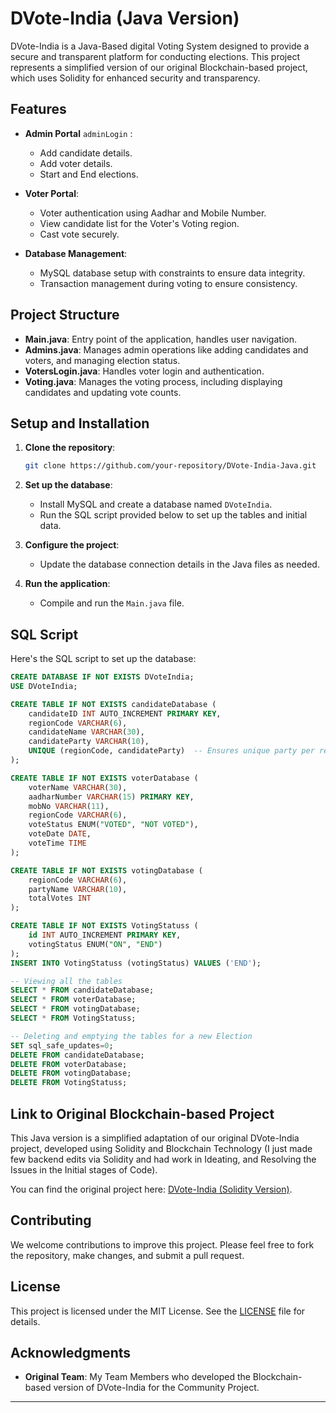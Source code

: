 
# DVote-India (Java Version)

DVote-India is a Java-Based digital Voting System designed to provide a secure and transparent platform for conducting elections. This project represents a simplified version of our original Blockchain-based project, which uses Solidity for enhanced security and transparency.

## Features

- **Admin Portal** ```adminLogin``` : 
  - Add candidate details.
  - Add voter details.
  - Start and End elections.

- **Voter Portal**:
  - Voter authentication using Aadhar and Mobile Number.
  - View candidate list for the Voter's Voting region.
  - Cast vote securely.

- **Database Management**:
  - MySQL database setup with constraints to ensure data integrity.
  - Transaction management during voting to ensure consistency.

## Project Structure

- **Main.java**: Entry point of the application, handles user navigation.
- **Admins.java**: Manages admin operations like adding candidates and voters, and managing election status.
- **VotersLogin.java**: Handles voter login and authentication.
- **Voting.java**: Manages the voting process, including displaying candidates and updating vote counts.

## Setup and Installation

1. **Clone the repository**:
   ```bash
   git clone https://github.com/your-repository/DVote-India-Java.git
   ```

2. **Set up the database**:
   - Install MySQL and create a database named `DVoteIndia`.
   - Run the SQL script provided below to set up the tables and initial data.

3. **Configure the project**:
   - Update the database connection details in the Java files as needed.

4. **Run the application**:
   - Compile and run the `Main.java` file.

## SQL Script

Here's the SQL script to set up the database:

```sql
CREATE DATABASE IF NOT EXISTS DVoteIndia;
USE DVoteIndia;

CREATE TABLE IF NOT EXISTS candidateDatabase (
    candidateID INT AUTO_INCREMENT PRIMARY KEY,
    regionCode VARCHAR(6),
    candidateName VARCHAR(30),
    candidateParty VARCHAR(10),
    UNIQUE (regionCode, candidateParty)  -- Ensures unique party per region
);

CREATE TABLE IF NOT EXISTS voterDatabase (
    voterName VARCHAR(30),
    aadharNumber VARCHAR(15) PRIMARY KEY,
    mobNo VARCHAR(11),
    regionCode VARCHAR(6),
    voteStatus ENUM("VOTED", "NOT VOTED"),
    voteDate DATE,
    voteTime TIME
);

CREATE TABLE IF NOT EXISTS votingDatabase (
    regionCode VARCHAR(6),
    partyName VARCHAR(10),
    totalVotes INT
);

CREATE TABLE IF NOT EXISTS VotingStatuss (
    id INT AUTO_INCREMENT PRIMARY KEY,
    votingStatus ENUM("ON", "END")
);
INSERT INTO VotingStatuss (votingStatus) VALUES ('END');

-- Viewing all the tables
SELECT * FROM candidateDatabase;
SELECT * FROM voterDatabase;
SELECT * FROM votingDatabase;
SELECT * FROM VotingStatuss;

-- Deleting and emptying the tables for a new Election
SET sql_safe_updates=0;
DELETE FROM candidateDatabase;
DELETE FROM voterDatabase;
DELETE FROM votingDatabase;
DELETE FROM VotingStatuss;
```

## Link to Original Blockchain-based Project

This Java version is a simplified adaptation of our original DVote-India project, developed using Solidity and Blockchain Technology (I just made few backend edits via Solidity and had work in Ideating, and Resolving the Issues in the Initial stages of Code).

You can find the original project here: [DVote-India (Solidity Version)](https://github.com/Th3C0d3Mast3r/DVote-India.git).

## Contributing

We welcome contributions to improve this project. Please feel free to fork the repository, make changes, and submit a pull request.

## License

This project is licensed under the MIT License. See the [LICENSE](LICENSE) file for details.

## Acknowledgments

- **Original Team**: My Team Members who developed the Blockchain-based version of DVote-India for the Community Project.

---
